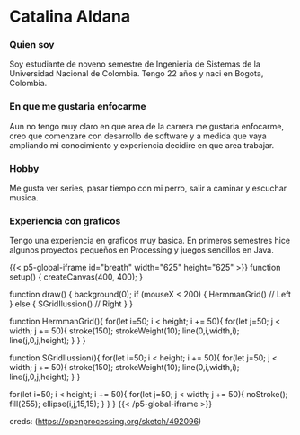 # Catalina Aldana
### Quien soy
Soy estudiante de noveno semestre de Ingenieria de Sistemas de la Universidad Nacional de Colombia. Tengo 22 años y naci en Bogota, Colombia. 
### En que me gustaria enfocarme
Aun no tengo muy claro en que area de la carrera me gustaria enfocarme, creo que comenzare con desarrollo de software y a medida que vaya ampliando mi conocimiento y experiencia decidire en que area trabajar. 
### Hobby
Me gusta ver series, pasar tiempo con mi perro, salir a caminar y escuchar musica.
### Experiencia con graficos
Tengo una experiencia en graficos muy basica. En primeros semestres hice algunos proyectos pequeños en Processing y juegos sencillos en Java. 

{{< p5-global-iframe id="breath" width="625" height="625" >}}
function setup() {
  createCanvas(400, 400);
}

function draw() {
  background(0);
  if (mouseX < 200) {
    HermmanGrid()  // Left
  }
  else {
    SGridIlussion() // Right
  }
}


function HermmanGrid(){
  for(let i=50; i < height; i += 50){
    for(let j=50; j < width; j += 50){
      stroke(150); 
      strokeWeight(10);
      line(0,i,width,i); 
      line(j,0,j,height);
    }
  }
}

function SGridIlussion(){
  for(let i=50; i < height; i += 50){
    for(let j=50; j < width; j += 50){
      stroke(150);
      strokeWeight(10);
      line(0,i,width,i); 
      line(j,0,j,height);
    }
  }
  
  for(let i=50; i < height; i += 50){
    for(let j=50; j < width; j += 50){
      noStroke();
      fill(255);
      ellipse(i,j,15,15);
    }
  }
}
{{< /p5-global-iframe >}}

creds: (https://openprocessing.org/sketch/492096)